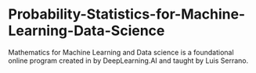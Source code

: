 # Probability-Statistics-for-Machine-Learning-Data-Science
Mathematics for Machine Learning and Data science is a foundational online program created in by DeepLearning.AI and taught by Luis Serrano.
